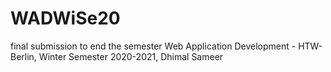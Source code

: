 # WADWiSe20
final submission to end the semester
Web Application Development - HTW-Berlin, Winter Semester 2020-2021, Dhimal Sameer
